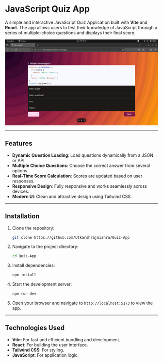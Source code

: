 
# JavaScript Quiz App

A simple and interactive JavaScript Quiz Application built with **Vite** and **React**. The app allows users to test their knowledge of JavaScript through a series of multiple-choice questions and displays their final score.

![App Screenshot](./screenshots/images/Screenshot%20from%202024-11-19%2019-45-16.png)


---

## Features

- **Dynamic Question Loading**: Load questions dynamically from a JSON or API.
- **Multiple Choice Questions**: Choose the correct answer from several options.
- **Real-Time Score Calculation**: Scores are updated based on user responses.
- **Responsive Design**: Fully responsive and works seamlessly across devices.
- **Modern UI**: Clean and attractive design using Tailwind CSS.

---

## Installation

1. Clone the repository:
   ```bash
   git clone https://github.com/Utkarshrajmishra/Quiz-App
   ```
2. Navigate to the project directory:
   ```bash
   cd Quiz-App
   ```
3. Install dependencies:
   ```bash
   npm install
   ```
4. Start the development server:
   ```bash
   npm run dev
   ```
5. Open your browser and navigate to `http://localhost:5173` to view the app.

---

## Technologies Used

- **Vite**: For fast and efficient bundling and development.
- **React**: For building the user interface.
- **Tailwind CSS**: For styling.
- **JavaScript**: For application logic.

